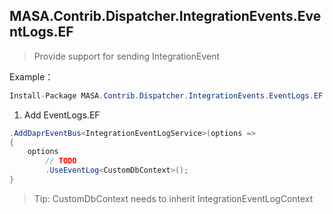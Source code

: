 ## MASA.Contrib.Dispatcher.IntegrationEvents.EventLogs.EF

> Provide support for sending IntegrationEvent

Example：

```C#
Install-Package MASA.Contrib.Dispatcher.IntegrationEvents.EventLogs.EF
```

1. Add EventLogs.EF

```C#
.AddDaprEventBus<IntegrationEventLogService>(options =>
{
    options
        // TODO
        .UseEventLog<CustomDbContext>();
}
```

> Tip: CustomDbContext needs to inherit IntegrationEventLogContext